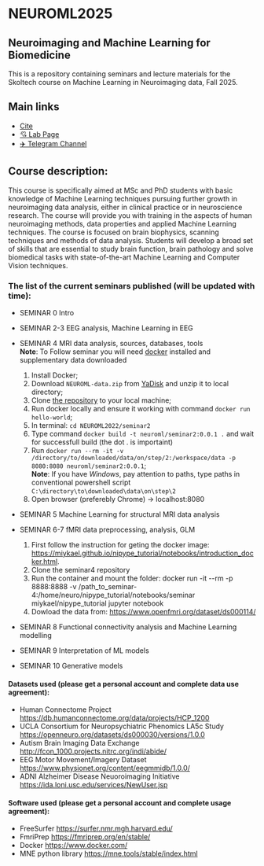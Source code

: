 # NEUROML2025



## Neuroimaging and Machine Learning for Biomedicine
This is a repository containing seminars and lecture materials for the Skoltech course on Machine Learning in Neuroimaging data, Fall 2025.

## Main links

- [Cite](https://bimai-lab.github.io/NEUROML_course/intro.html)
- [:cupid: Lab Page](https://adase.appliedai.tech/)
- [✈️ Telegram Channel](https://t.me/+0ugoFCJbzmEyZTRi)


## Course description:
This course is specifically aimed at MSc and PhD students with basic knowledge of Machine Learning techniques pursuing further growth in neuroimaging data analysis, either in clinical practice or in neuroscience research. The course will provide you with training in the aspects of human neuroimaging methods, data properties and applied Machine Learning techniques. The course is focused on brain biophysics, scanning techniques and methods of data analysis. Students will develop a broad set of skills that are essential to study brain function, brain pathology and solve biomedical tasks with state-of-the-art Machine Learning and Computer Vision techniques.​


### The list of the current seminars published (will be updated with time):

* SEMINAR 0 Intro
 
* SEMINAR 2-3  EEG analysis, Machine Learning in EEG

* SEMINAR 4 MRI data analysis, sources, databases, tools \
  **Note**: To Follow seminar you will need [docker](https://docs.docker.com/get-docker/) installed and supplementary data downloaded
  1) Install Docker;
  2) Download `NEUROML-data.zip` from [YaDisk](https://disk.yandex.ru/d/xxnRbLetEh07YQ) and unzip it to local directory;
  3) Clone [the repository](https://github.com/BIMAI-lab/NEUROML_course) to your local machine;
  4) Run docker locally and ensure it working with command `docker run hello-world`;
  5) In terminal: `cd NEUROML2022/seminar2`
  6) Type command `docker build -t neuroml/seminar2:0.0.1 .` and wait for successfull build (the dot . is importaint)
  7) Run `docker run --rm -it -v /directory/to/downloaded/data/on/step/2:/workspace/data -p 8080:8080 neuroml/seminar2:0.0.1`;\
     **Note**: If you have *Windows*, pay attention to paths, type paths in conventional powershell script `C:\directory\to\downloaded\data\on\step\2`
  8) Open browser (preferebly Chrome) -> localhost:8080
     
* SEMINAR 5 Machine Learning for structural MRI data analysis 

* SEMINAR 6-7 fMRI data preprocessing, analysis, GLM

  1) First follow the instruction for geting the docker image: https://miykael.github.io/nipype_tutorial/notebooks/introduction_docker.html.
  2) Clone the seminar4 repository
  3) Run the container and mount the folder: docker run -it --rm -p 8888:8888 -v /path_to_seminar-4:/home/neuro/nipype_tutorial/notebooks/seminar miykael/nipype_tutorial jupyter notebook
  4) Dowload the data from: https://www.openfmri.org/dataset/ds000114/
  
* SEMINAR 8 Functional connectivity analysis and Machine Learning modelling

* SEMINAR 9 Interpretation of ML models

* SEMINAR 10 Generative models

#### Datasets used (please get a personal account and complete data use agreement):
* Human Connectome Project https://db.humanconnectome.org/data/projects/HCP_1200
* UCLA Consortium for Neuropsychiatric Phenomics LA5c Study https://openneuro.org/datasets/ds000030/versions/1.0.0
* Autism Brain Imaging Data Exchange http://fcon_1000.projects.nitrc.org/indi/abide/
* EEG Motor Movement/Imagery Dataset https://www.physionet.org/content/eegmmidb/1.0.0/
* ADNI Alzheimer Disease Neuoroimaging Initiative https://ida.loni.usc.edu/services/NewUser.jsp

#### Software used (please get a personal account and complete usage agreement):
* FreeSurfer https://surfer.nmr.mgh.harvard.edu/
* FmriPrep https://fmriprep.org/en/stable/
* Docker https://www.docker.com/
* MNE python library https://mne.tools/stable/index.html

